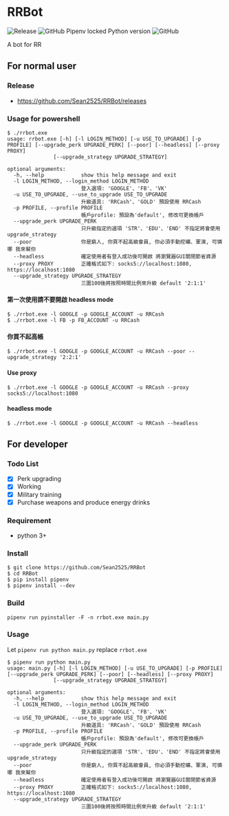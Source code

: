 # RRBot

![Release](https://github.com/Sean2525/RRBot/workflows/Release/badge.svg?branch=master) ![GitHub Pipenv locked Python version](https://img.shields.io/github/pipenv/locked/python-version/Sean2525/RRBot) ![GitHub](https://img.shields.io/github/license/sean2525/RRBot?color=blue)

A bot for RR

## For normal user

### Release

- https://github.com/Sean2525/RRBot/releases

### Usage for powershell

```
$ ./rrbot.exe
usage: rrbot.exe [-h] [-l LOGIN_METHOD] [-u USE_TO_UPGRADE] [-p PROFILE] [--upgrade_perk UPGRADE_PERK] [--poor] [--headless] [--proxy PROXY]
               [--upgrade_strategy UPGRADE_STRATEGY]

optional arguments:
  -h, --help            show this help message and exit
  -l LOGIN_METHOD, --login_method LOGIN_METHOD
                        登入選項: 'GOOGLE'、'FB'、'VK'
  -u USE_TO_UPGRADE, --use_to_upgrade USE_TO_UPGRADE
                        升級道具: 'RRCash'、'GOLD' 預設使用 RRCash
  -p PROFILE, --profile PROFILE
                        帳戶profile: 預設為'default', 修改可更換帳戶
  --upgrade_perk UPGRADE_PERK
                        只升級指定的選項 'STR'、'EDU'、'END' 不指定將會使用upgrade_strategy
  --poor                你是窮人, 你買不起高級會員, 你必須手動挖礦、軍演, 可憐哪 我來幫你
  --headless            確定使用者有登入成功後可開啟 將瀏覽器GUI關閉節省資源
  --proxy PROXY         正確格式如下: socks5://localhost:1080, https://localhost:1080
  --upgrade_strategy UPGRADE_STRATEGY
                        三圍100後將按照時間比例來升級 default '2:1:1'
```

#### 第一次使用請不要開啟 headless mode

```
$ ./rrbot.exe -l GOOGLE -p GOOGLE_ACCOUNT -u RRCash
$ ./rrbot.exe -l FB -p FB_ACCOUNT -u RRCash
```

#### 你買不起高帳

```
$ ./rrbot.exe -l GOOGLE -p GOOGLE_ACCOUNT -u RRCash --poor --upgrade_strategy '2:2:1'
```

#### Use proxy

```
$ ./rrbot.exe -l GOOGLE -p GOOGLE_ACCOUNT -u RRCash --proxy socks5://localhost:1080
```

#### headless mode

```
$ ./rrbot.exe -l GOOGLE -p GOOGLE_ACCOUNT -u RRCash --headless
```

## For developer

### Todo List

- [x] Perk upgrading
- [x] Working
- [x] Military training
- [x] Purchase weapons and produce energy drinks

### Requirement

- python 3+

### Install

```
$ git clone https://github.com/Sean2525/RRBot
$ cd RRBot
$ pip install pipenv
$ pipenv install --dev
```

### Build

```
pipenv run pyinstaller -F -n rrbot.exe main.py
```

### Usage

Let `pipenv run python main.py` replace `rrbot.exe`

```
$ pipenv run python main.py
usage: main.py [-h] [-l LOGIN_METHOD] [-u USE_TO_UPGRADE] [-p PROFILE] [--upgrade_perk UPGRADE_PERK] [--poor] [--headless] [--proxy PROXY]
               [--upgrade_strategy UPGRADE_STRATEGY]

optional arguments:
  -h, --help            show this help message and exit
  -l LOGIN_METHOD, --login_method LOGIN_METHOD
                        登入選項: 'GOOGLE'、'FB'、'VK'
  -u USE_TO_UPGRADE, --use_to_upgrade USE_TO_UPGRADE
                        升級道具: 'RRCash'、'GOLD' 預設使用 RRCash
  -p PROFILE, --profile PROFILE
                        帳戶profile: 預設為'default', 修改可更換帳戶
  --upgrade_perk UPGRADE_PERK
                        只升級指定的選項 'STR'、'EDU'、'END' 不指定將會使用upgrade_strategy
  --poor                你是窮人, 你買不起高級會員, 你必須手動挖礦、軍演, 可憐哪 我來幫你
  --headless            確定使用者有登入成功後可開啟 將瀏覽器GUI關閉節省資源
  --proxy PROXY         正確格式如下: socks5://localhost:1080, https://localhost:1080
  --upgrade_strategy UPGRADE_STRATEGY
                        三圍100後將按照時間比例來升級 default '2:1:1'
```
